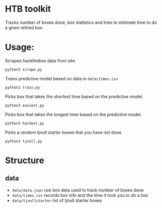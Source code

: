 # HTB toolkit

Tracks number of boxes done, box statistics and tries to estimate time to do a given retired box.

# Usage:
Scrapes hackthebox data from site.
```
python3 scrape.py
```
Trains predictive model based on data in `data\times.csv`
```
python3 train.py
```

Picks box that takes the shortest time based on the predictive model.
```
python3 easiest.py
```

Picks box that takes the longest time based on the predictive model.
```
python3 hardest.py
```

Picks a random tjnull starter boxes that you have not done.
```
python3 tjnull.py
```

# Structure

## data
- `data/data.json` raw box data used to track number of boxes done
- `data/times.csv` records box info and the time it took you to do a box
- `data/tjnullstarter` list of tjnull starter boxes
